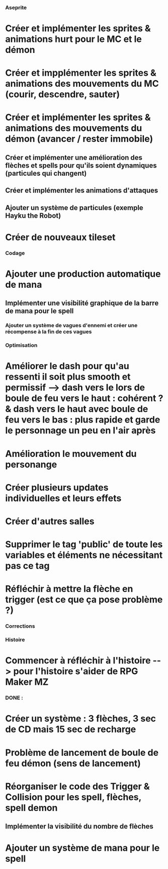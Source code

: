 ### Aseprite
# Créer et implémenter les sprites & animations hurt pour le MC et le démon
# Créer et impplémenter les sprites & animations des mouvements du MC (courir, descendre, sauter)
# Créer et implémenter les sprites & animations des mouvements du démon (avancer / rester immobile)
## Créer et implémenter une amélioration des flèches et spells pour qu'ils soient dynamiques (particules qui changent)
## Créer et implémenter les animations d'attaques
## Ajouter un système de particules (exemple Hayku the Robot)
# Créer de nouveaux tileset

### Codage
# Ajouter une production automatique de mana
## Implémenter une visibilité graphique de la barre de mana pour le spell
### Ajouter un système de vagues d'ennemi et créer une récompense à la fin de ces vagues

### Optimisation
# Améliorer le dash pour qu'au ressenti il soit plus smooth et permissif --> dash vers le lors de boule de feu vers le haut : cohérent ? & dash vers le haut avec boule de feu vers le bas : plus rapide et garde le personnage un peu en l'air après
# Amélioration le mouvement du personange
# Créer plusieurs updates individuelles et leurs effets
# Créer d'autres salles
# Supprimer le tag 'public' de toute les variables et éléments ne nécessitant pas ce tag
# Réfléchir à mettre la flèche en trigger (est ce que ça pose problème ?)

### Corrections

### Histoire
# Commencer à réfléchir à l'histoire --> pour l'histoire s'aider de RPG Maker MZ

### DONE :
# Créer un système : 3 flèches, 3 sec de CD mais 15 sec de recharge
# Problème de lancement de boule de feu démon (sens de lancement)
# Réorganiser le code des Trigger & Collision pour les spell, flèches, spell demon
## Implémenter la visibilité du nombre de flèches
# Ajouter un système de mana pour le spell